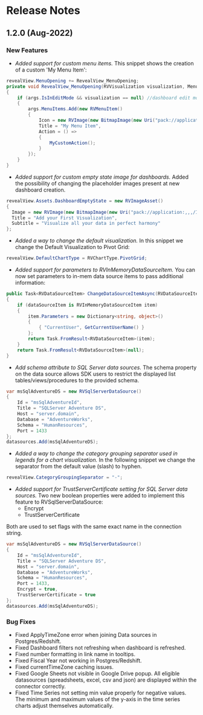 # Release Notes

## 1.2.0 (Aug-2022)
### New Features

- _Added support for custom menu items._
This snippet shows the creation of a custom 'My Menu Item':

```cs
revealView.MenuOpening += RevealView_MenuOpening;
private void RevealView_MenuOpening(RVVisualization visualization, MenuOpeningEventArgs args)
{
	if (args.IsInEditMode && visualization == null) //dashboard edit mode
	{
		args.MenuItems.Add(new RVMenuItem()
		{
			Icon = new RVImage(new BitmapImage(new Uri("pack://application:,,,/Images/save-24.png"))),
			Title = "My Menu Item",
			Action = () =>
			{
				MyCustomAction();
			}
		});
	}
}
```

- _Added support for custom empty state image for dashboards._
Added the possibility of changing the placeholder images present at new dashboard creation.	

```cs
revealView.Assets.DashboardEmptyState = new RVImageAsset()
{
  Image = new RVImage(new BitmapImage(new Uri("pack://application:,,,/Images/dashboard_empty.png"))),
  Title = "Add your First Visualization",
  Subtitle = "Visualize all your data in perfect harmony"
};	
```

- _Added a way to change the default visualization._
In this snippet we change the Default Visualization to Pivot Grid:
```cs
revealView.DefaultChartType = RVChartType.PivotGrid;
```

- _Added support for parameters to RVInMemoryDataSourceItem._
You can now set parameters to in-mem data source items to pass additional information:
```cs
public Task<RVDataSourceItem> ChangeDataSourceItemAsync(RVDataSourceItem dataSourceItem)
{
    if (dataSourceItem is RVInMemoryDataSourceItem item)
    {
        item.Parameters = new Dictionary<string, object>()
        {
            { "CurrentUser", GetCurrentUserName() }
        };
        return Task.FromResult<RVDataSourceItem>(item);
    }
    return Task.FromResult<RVDataSourceItem>(null);
}
```

- _Add schema attribute to SQL Server data sources._
The schema property on the data source allows SDK users to restrict the displayed list tables/views/procedures to the provided schema.
```cs
var msSqlAdventureDS = new RVSqlServerDataSource()
{
	Id = "msSqlAdventureId",
	Title = "SQLServer Adventure DS",
	Host = "server.domain",
	Database = "AdventureWorks",
	Schema = "HumanResources",
	Port = 1433
};
datasources.Add(msSqlAdventureDS);
```

- _Added a way to change the category grouping separator used in legends for a chart visualization._
In the following snippet we change the separator from the default value (slash) to hyphen.
```cs
revealView.CategoryGroupingSeparator = "-";
```

- _Added support for TrustServerCertificate setting for SQL Server data sources._
Two new boolean properties were added to implement this feature to RVSqlServerDataSource:
	- Encrypt
	- TrustServerCertificate
	
Both are used to set flags with the same exact name in the connection string.		
```cs
var msSqlAdventureDS = new RVSqlServerDataSource()
{
	Id = "msSqlAdventureId",
	Title = "SQLServer Adventure DS",
	Host = "server.domain",
	Database = "AdventureWorks",
	Schema = "HumanResources",
	Port = 1433,
	Encrypt = true,
	TrustServerCertificate = true
};
datasources.Add(msSqlAdventureDS);
```


### Bug Fixes
- Fixed ApplyTimeZone error when joining Data sources in Postgres/Redshift.
- Fixed Dashboard filters not refreshing when dashboard is refreshed.
- Fixed number formatting in link name in tooltips.
- Fixed Fiscal Year not working in Postgres/Redshift.
- Fixed currentTimeZone caching issues.
- Fixed Google Sheets not visible in Google Drive popup.
All eligible datasources (spreadsheets, excel, csv and json) are displayed within the connector correctly.			
- Fixed Time Series not setting min value properly for negative values.
The minimum and maximum values of the y-axis in the time series charts adjust themselves automatically.		
